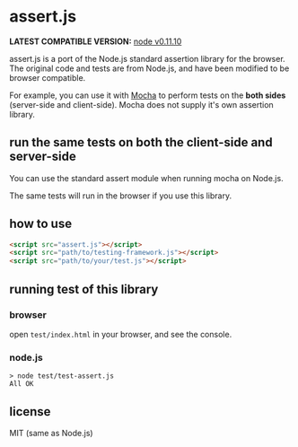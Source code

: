 # assert.js

**LATEST COMPATIBLE VERSION:** [node v0.11.10](https://github.com/joyent/node/blob/v0.11.10-release/lib/assert.js)

assert.js is a port of the Node.js standard assertion library for the browser.
The original code and tests are from Node.js, and have been modified to be browser compatible.

For example, you can use it with [Mocha](http://visionmedia.github.com/mocha/) to perform tests
on the **both sides** (server-side and client-side). Mocha does not supply it's own assertion library.

## run the same tests on both the client-side and server-side

You can use the standard assert module when running mocha on Node.js.

The same tests will run in the browser if you use this library.

## how to use

```html
<script src="assert.js"></script>
<script src="path/to/testing-framework.js"></script>
<script src="path/to/your/test.js"></script>
```

## running test of this library

### browser
open ```test/index.html``` in your browser,
and see the console.

### node.js

```shell
> node test/test-assert.js
All OK
```

## license

MIT (same as Node.js)
